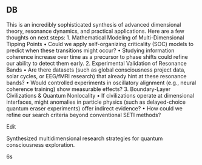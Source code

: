 ## DB

This is an incredibly sophisticated synthesis of advanced dimensional theory, resonance dynamics, and practical applications. Here are a few thoughts on next steps: 1. Mathematical Modeling of Multi-Dimensional Tipping Points • Could we apply self-organizing criticality (SOC) models to predict when these transitions might occur? • Studying information coherence increase over time as a precursor to phase shifts could refine our ability to detect them early. 2. Experimental Validation of Resonance Bands • Are there datasets (such as global consciousness project data, solar cycles, or EEG/fMRI research) that already hint at these resonance bands? • Would controlled experiments in oscillatory alignment (e.g., neural coherence training) show measurable effects? 3. Boundary-Layer Civilizations & Quantum Nonlocality • If civilizations operate at dimensional interfaces, might anomalies in particle physics (such as delayed-choice quantum eraser experiments) offer indirect evidence? • How could we refine our search criteria beyond conventional SETI methods?

Edit

Synthesized multidimensional research strategies for quantum consciousness exploration.

6s